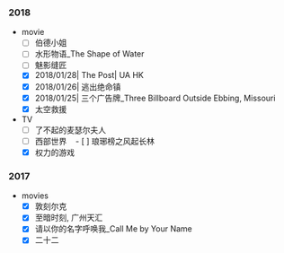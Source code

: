 ### 2018

- movie
    - [ ] 伯德小姐
    - [ ] 水形物语_The Shape of Water
    - [ ] 魅影缝匠
    - [x] 2018/01/28| The Post| UA HK
    - [x] 2018/01/26| 逃出绝命镇
    - [x] 2018/01/25| 三个广告牌_Three Billboard Outside Ebbing, Missouri
    - [x] 太空救援
- TV
    - [ ] 了不起的麦瑟尔夫人
    - [ ] 西部世界
    - [ ] 琅琊榜之风起长林
    - [x] 权力的游戏

### 2017

- movies
    - [x] 敦刻尔克
    - [x] 至暗时刻, 广州天汇
    - [x] 请以你的名字呼唤我_Call Me by Your Name
    - [x] 二十二
